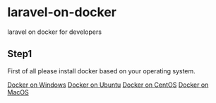 # laravel-on-docker
laravel on docker for developers

## Step1
First of all please install docker based on your operating system.

[Docker on Windows](https://docs.docker.com/docker-for-windows/install/ "Go to docker on desktop installation guide page")
[Docker on Ubuntu](https://docs.docker.com/engine/install/ubuntu/ "Go to docker on ubuntu installation guide page")
[Docker on CentOS](https://docs.docker.com/engine/install/centos/ "Go to docker on centos installation guide page")
[Docker on MacOS](https://docs.docker.com/docker-for-mac/install/ "Go to docker on macos installation guide page")
